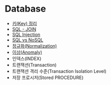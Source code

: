 # Database
  
- [키(Key) 정리](https://github.com/woorifisa/2023-CS-Study/blob/main/Database/Key.md)
- [SQL - JOIN](https://github.com/woorifisa/2023-CS-Study/blob/main/Database/Join.md)
- [SQL Injection](https://github.com/woorifisa-tech/2023-CS-Study/blob/main/Database/SQL%20Injection.md)
- [SQL vs NoSQL](https://github.com/woorifisa-member/2023-CS-Study/blob/main/Database/SQL%20vs%20NoSQL.md)
- [정규화(Normalization)](https://github.com/woorifisa-member/2023-CS-Study/blob/main/Database/Normalization.md)
- [이상(Anomaly)](https://github.com/woorifisa-member/2023-CS-Study/blob/main/Database/Anomaly.md)
- 인덱스(INDEX)
- 트랜잭션(Transaction)
- 트랜잭션 격리 수준(Transaction Isolation Level)
- 저장 프로시저(Stored PROCEDURE)
